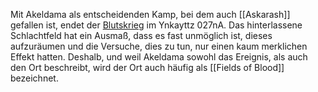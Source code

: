 
Mit Akeldama als entscheidenden Kamp, bei dem auch [[Askarash]] gefallen ist, endet der [Blutskrieg](./Blutskrieg) im Ynkayttz 027nA. Das hinterlassene Schlachtfeld hat ein Ausmaß, dass es fast unmöglich ist, dieses aufzuräumen und die Versuche, dies zu tun, nur einen kaum merklichen Effekt hatten. Deshalb, und weil Akeldama sowohl das Ereignis, als auch den Ort beschreibt, wird der Ort auch häufig als [[Fields of Blood]] bezeichnet.